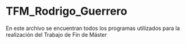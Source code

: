 # TFM_Rodrigo_Guerrero
En este archivo se encuentran todos los programas utilizados para la realización del Trabajo de Fin de Máster
